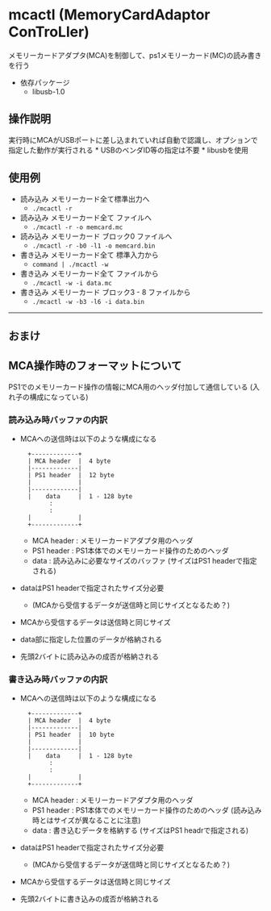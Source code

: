 # mcactl (MemoryCardAdaptor ConTroLler)
メモリーカードアダプタ(MCA)を制御して、ps1メモリーカード(MC)の読み書きを行う

* 依存パッケージ
  * libusb-1.0


## 操作説明
実行時にMCAがUSBポートに差し込まれていれば自動で認識し、オプションで指定した動作が実行される
    * USBのベンダID等の指定は不要
    * libusbを使用


## 使用例
* 読み込み メモリーカード全て標準出力へ
  * `./mcactl -r`
* 読み込み メモリーカード全て ファイルへ
  * `./mcactl -r -o memcard.mc`
* 読み込み メモリーカード ブロック0 ファイルへ
  * `./mcactl -r -b0 -l1 -o memcard.bin`
* 書き込み メモリーカード全て 標準入力から
  * `command | ./mcactl -w`
* 書き込み メモリーカード全て ファイルから
  * `./mcactl -w -i data.mc`
* 書き込み メモリーカード ブロック3 - 8 ファイルから
  * `./mcactl -w -b3 -l6 -i data.bin`


---

## おまけ
## MCA操作時のフォーマットについて

PS1でのメモリーカード操作の情報にMCA用のヘッダ付加して通信している
(入れ子の構成になっている)


### 読み込み時バッファの内訳

* MCAへの送信時は以下のような構成になる

        +-------------+
        | MCA header  |  4 byte
        |-------------|
        | PS1 header  |  12 byte
        |             |
        |-------------|
        |    data     |  1 - 128 byte
              :
              :
        |             |
        +-------------+

  * MCA header : メモリーカードアダプタ用のヘッダ
  * PS1 header : PS1本体でのメモリーカード操作のためのヘッダ
  * data       : 読み込みに必要なサイズのバッファ (サイズはPS1 headerで指定される)

* dataはPS1 headerで指定されたサイズ分必要
  * (MCAから受信するデータが送信時と同じサイズとなるため？)

* MCAから受信するデータは送信時と同じサイズ
* data部に指定した位置のデータが格納される
* 先頭2バイトに読み込みの成否が格納される


### 書き込み時バッファの内訳

* MCAへの送信時は以下のような構成になる

        +-------------+
        | MCA header  |  4 byte
        |-------------|
        | PS1 header  |  10 byte
        |             |
        |-------------|
        |    data     |  1 - 128 byte
              :
              :
        |             |
        +-------------+

  * MCA header : メモリーカードアダプタ用のヘッダ
  * PS1 header : PS1本体でのメモリーカード操作のためのヘッダ (読み込み時とはサイズが異なることに注意)
  * data       : 書き込むデータを格納する (サイズはPS1 headrで指定される)

* dataはPS1 headerで指定されたサイズ分必要
  * (MCAから受信するデータが送信時と同じサイズとなるため？)

* MCAから受信するデータは送信時と同じサイズ
* 先頭2バイトに書き込みの成否が格納される
